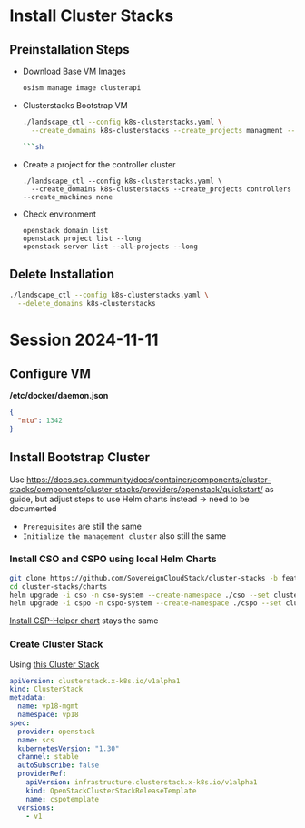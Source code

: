 # Install Cluster Stacks

## Preinstallation Steps

- Download Base VM Images

  ```sh
  osism manage image clusterapi
  ```
* Clusterstacks Bootstrap VM
  ```sh
  ./landscape_ctl --config k8s-clusterstacks.yaml \
    --create_domains k8s-clusterstacks --create_projects managment --create_machines bootstrap1

  ```sh
* Create a project for the controller cluster
  ```
  ./landscape_ctl --config k8s-clusterstacks.yaml \
    --create_domains k8s-clusterstacks --create_projects controllers --create_machines none
  ```
* Check environment
  ```
  openstack domain list
  openstack project list --long
  openstack server list --all-projects --long
  ```

## Delete Installation

```sh
./landscape_ctl --config k8s-clusterstacks.yaml \
  --delete_domains k8s-clusterstacks
```

# Session 2024-11-11

## Configure VM

**/etc/docker/daemon.json**

```json
{
  "mtu": 1342
}
```

## Install Bootstrap Cluster

Use https://docs.scs.community/docs/container/components/cluster-stacks/components/cluster-stacks/providers/openstack/quickstart/ as guide, but adjust steps to use Helm charts instead -> need to be documented

- `Prerequisites` are still the same
- `Initialize the management cluster` also still the same

### Install CSO and CSPO using local Helm Charts

```sh
git clone https://github.com/SovereignCloudStack/cluster-stacks -b feat/charts
cd cluster-stacks/charts
helm upgrade -i cso -n cso-system --create-namespace ./cso --set clusterStackVariables.ociRepository=registry.scs.community/csctl-oci/openstack
helm upgrade -i cspo -n cspo-system --create-namespace ./cspo --set clusterStackVariables.ociRepository=registry.scs.community/csctl-oci/openstack
```

[Install CSP-Helper chart](https://docs.scs.community/docs/container/components/cluster-stacks/components/cluster-stacks/providers/openstack/quickstart/#deploy-csp-helper-chart) stays the same

### Create Cluster Stack

Using [this Cluster Stack](https://registry.scs.community/harbor/projects/39/repositories/openstack/artifacts-tab/artifacts/sha256:5ec408cee850ab2c1bea4ca47cb097be9af665b0a95ba15cbf914f48c68d22c2)

```yaml
apiVersion: clusterstack.x-k8s.io/v1alpha1
kind: ClusterStack
metadata:
  name: vp18-mgmt
  namespace: vp18
spec:
  provider: openstack
  name: scs
  kubernetesVersion: "1.30"
  channel: stable
  autoSubscribe: false
  providerRef:
    apiVersion: infrastructure.clusterstack.x-k8s.io/v1alpha1
    kind: OpenStackClusterStackReleaseTemplate
    name: cspotemplate
  versions:
    - v1
```

```

```
